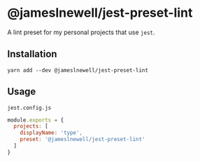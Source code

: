 # @jameslnewell/jest-preset-lint

A lint preset for my personal projects that use `jest`.

## Installation

```
yarn add --dev @jameslnewell/jest-preset-lint
```

## Usage

`jest.config.js`

```js
module.exports = {
  projects: [
    displayName: 'type',
    preset: '@jameslnewell/jest-preset-lint'
  ]
}
```

